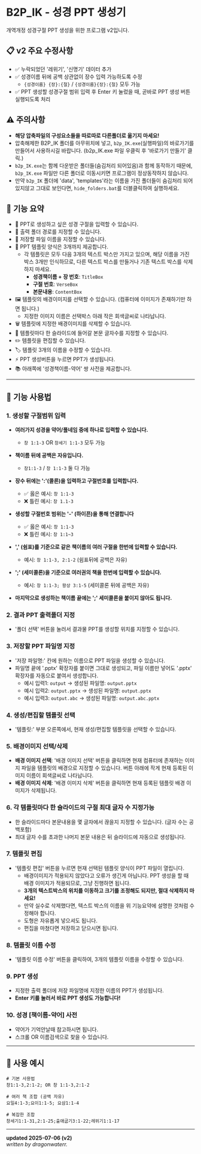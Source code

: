 # B2P_IK - 성경 PPT 생성기

개역개정 성경구절 PPT 생성을 위한 프로그램 v2입니다.

## 📋 v2 주요 수정사항

- ✅ 누락되었던 '레위기', '신명기' 데이터 추가
- ✅ 성경이름 뒤에 공백 상관없이 장수 입력 가능하도록 수정
  - `{성경이름} {장}:{절}` / `{성경이름}{장}:{절}` 모두 가능
- ✅ PPT 생성할 성경구절 범위 입력 후 Enter 키 눌렀을 때, 곧바로 PPT 생성 버튼 실행되도록 처리

## ⚠️ 주의사항

- **해당 압축파일의 구성요소들을 따로따로 다른폴더로 옮기지 마세요!**
- 압축해제한 B2P_IK 폴더를 아무위치에 넣고, `b2p_IK.exe`(실행파일)의 바로가기를 만들어서 사용하시길 바랍니다. (b2p_IK.exe 파일 우클릭 후 '바로가기 만들기' 클릭.)
- `b2p_IK.exe`는 함께 다운받은 폴더들(숨김처리 되어있음)과 함께 동작하기 때문에, `b2p_IK.exe` 파일만 다른 폴더로 이동시키면 프로그램이 정상동작하지 않습니다.
- 만약 `b2p_IK` 폴더에 'data', 'templates'라는 이름을 가진 폴더들이 숨김처리 되어있지않고 그대로 보인다면, `hide_folders.bat`를 더블클릭하여 실행하세요.

## 🚀 기능 요약

- 📝 PPT로 생성하고 싶은 성경 구절을 입력할 수 있습니다.
- 📁 출력 폴더 경로를 지정할 수 있습니다.
- 💾 저장할 파일 이름을 지정할 수 있습니다.
- 🎨 PPT 템플릿 양식은 3개까지 제공합니다.
  - 각 템플릿은 모두 다음 3개의 텍스트 박스만 가지고 있으며, 해당 이름을 가진 박스 3개만 인식하므로, 다른 텍스트 박스를 만들거나 기존 텍스트 박스를 삭제하지 마세요.
    - **성경책이름 + 장 번호**: `TitleBox`
    - **구절 번호**: `VerseBox`
    - **본문내용**: `ContentBox`
- 🖼️ 템플릿의 배경이미지를 선택할 수 있습니다. (컴퓨터에 이미지가 존재하기만 하면 됩니다.)
  - 지정한 이미지 이름은 선택박스 아래 작은 회색글씨로 나타납니다.
- 🗑️ 템플릿에 지정한 배경이미지를 삭제할 수 있습니다.
- 📏 템플릿마다 한 슬라이드에 들어갈 본문 글자수를 지정할 수 있습니다.
- ✏️ 템플릿을 편집할 수 있습니다.
- 🏷️ 템플릿 3개의 이름을 수정할 수 있습니다.
- ⚡ PPT 생성버튼을 누르면 PPT가 생성됩니다.
- 📚 아래쪽에 '성경책이름-약어' 쌍 사전을 제공합니다.

---

## 📖 기능 사용법

### 1. 생성할 구절범위 입력

- **여러가지 성경을 약어/풀네임 중에 하나로 입력할 수 있습니다.**
  - `창 1:1-3` OR `창세기 1:1-3` 모두 가능

- **책이름 뒤에 공백은 자유입니다.**
  - `창1:1-3` / `창 1:1-3` 둘 다 가능

- **장수 뒤에는 ':'(콜론)을 입력하고 구절번호를 입력합니다.**
  - ✅ 옳은 예시: `창 1:1-3`
  - ❌ 틀린 예시: `창 1.1-3`

- **생성할 구절번호 범위는 '-' (하이픈)을 통해 연결합니다**
  - ✅ 옳은 예시: `창 1:1-3`
  - ❌ 틀린 예시: `창 1:1~3`

- **',' (쉼표)를 기준으로 같은 책이름의 여러 구절을 한번에 입력할 수 있습니다.**
  - 예시: `창 1:1-3, 2:1-2` (쉼표뒤에 공백은 자유)

- **';' (세미콜론)을 기준으로 여러권의 책을 한번에 입력할 수 있습니다.**
  - 예시: `창 1:1-3; 왕상 3:1-5` (세미콜론 뒤에 공백은 자유)

- **마지막으로 생성하는 책이름 끝에는 ';' 세미콜론을 붙이지 않아도 됩니다.**

### 2. 결과 PPT 출력폴더 지정

- '폴더 선택' 버튼을 눌러서 결과물 PPT를 생성할 위치를 지정할 수 있습니다.

### 3. 저장할 PPT 파일명 지정

- '저장 파일명:' 칸에 원하는 이름으로 PPT 파일을 생성할 수 있습니다.
- 파일명 끝에 '.pptx' 확장자를 붙이면 그대로 생성되고, 파일 이름만 넣어도 '.pptx' 확장자를 자동으로 붙여서 생성합니다.
  - 예시 입력1: `output` → 생성된 파일명: `output.pptx`
  - 예시 입력2: `output.pptx` → 생성된 파일명: `output.pptx`
  - 예시 입력3: `output.abc` → 생성된 파일명: `output.abc.pptx`

### 4. 생성/편집할 템플릿 선택

- '템플릿:' 부분 오른쪽에서, 현재 생성/편집할 템플릿을 선택할 수 있습니다.

### 5. 배경이미지 선택/삭제

- **배경 이미지 선택**: '배경 이미지 선택' 버튼을 클릭하면 현재 컴퓨터에 존재하는 이미지 파일을 템플릿의 배경으로 지정할 수 있습니다. 버튼 아래에 작게 현재 등록된 이미지 이름이 회색글씨로 나타납니다.
- **배경 이미지 삭제**: '배경 이미지 삭제' 버튼을 클릭하면 현재 등록된 템플릿 배경 이미지가 삭제됩니다.

### 6. 각 템플릿마다 한 슬라이드의 구절 최대 글자 수 지정가능

- 한 슬라이드마다 본문내용을 몇 글자에서 끊을지 지정할 수 있습니다. (글자 수는 공백포함)
- 최대 글자 수를 초과한 나머지 본문 내용은 뒤 슬라이드에 자동으로 생성됩니다.

### 7. 템플릿 편집

- '템플릿 편집' 버튼을 누르면 현재 선택된 템플릿 양식이 PPT 파일이 열립니다.
  - 배경이미지가 적용되지 않았다고 오류가 생긴게 아닙니다. PPT 생성을 할 때 배경 이미지가 적용되므로, 그냥 진행하면 됩니다.
  - **3개의 텍스트박스의 위치를 이동하고 크기를 조정해도 되지만, 절대 삭제하지 마세요!**
  - 만약 실수로 삭제했다면, 텍스트 박스의 이름을 위 기능요약에 설명한 것처럼 수정해야 합니다.
  - 도형은 자유롭게 넣으셔도 됩니다.
  - 편집을 마쳤다면 저장하고 닫으시면 됩니다.

### 8. 템플릿 이름 수정

- '템플릿 이름 수정' 버튼을 클릭하여, 3개의 템플릿 이름을 수정할 수 있습니다.

### 9. PPT 생성

- 지정한 출력 폴더에 저장 파일명에 지정한 이름의 PPT가 생성됩니다.
- **Enter 키를 눌러서 바로 PPT 생성도 가능합니다!**

### 10. 성경 [책이름-약어] 사전

- 약어가 기억안날때 참고하시면 됩니다.
- 스크롤 OR 이름검색으로 찾을 수 있습니다.

---

## 📝 사용 예시

```
# 기본 사용법
창1:1-3,2:1-2; OR 창 1:1-3,2:1-2

# 여러 책 조합 (공백 자유)
요일4:1-3;요이1:1-5; 요삼1:1-4

# 복잡한 조합
창세기1:1-31,2:1-25;출애굽기3:1-22;레위기1:1-17
```

---

**updated 2025-07-06 (v2)**  
*written by dragonwaterr.* 